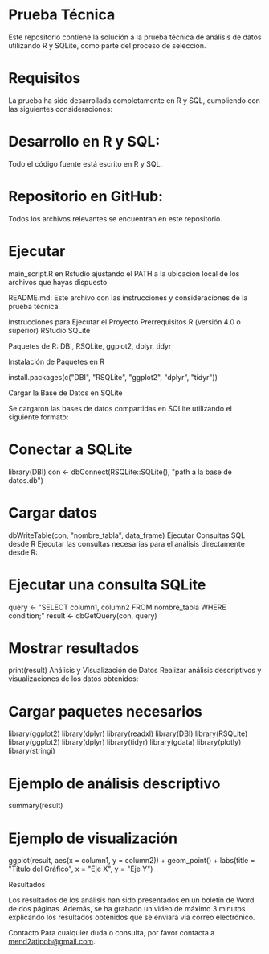 # Prueba Técnica

Este repositorio contiene la solución a la prueba técnica de análisis de datos utilizando R y SQLite, como parte del proceso de selección.

# Requisitos

La prueba ha sido desarrollada completamente en R y SQL, cumpliendo con las siguientes consideraciones:

# Desarrollo en R y SQL: 
  Todo el código fuente está escrito en R y SQL.
# Repositorio en GitHub: 
  Todos los archivos relevantes se encuentran en este repositorio.


# Ejecutar 
main_script.R en Rstudio ajustando el PATH a la ubicación local de los archivos que hayas dispuesto

README.md: Este archivo con las instrucciones y consideraciones de la prueba técnica.

Instrucciones para Ejecutar el Proyecto
Prerrequisitos
R (versión 4.0 o superior)
RStudio
SQLite

Paquetes de R: DBI, RSQLite, ggplot2, dplyr, tidyr

Instalación de Paquetes en R

install.packages(c("DBI", "RSQLite", "ggplot2", "dplyr", "tidyr"))

Cargar la Base de Datos en SQLite

Se cargaron las bases de datos compartidas en SQLite utilizando el siguiente formato:


# Conectar a SQLite
library(DBI)
con <- dbConnect(RSQLite::SQLite(), "path a la base de datos.db")

# Cargar datos
dbWriteTable(con, "nombre_tabla", data_frame)
Ejecutar Consultas SQL desde R
Ejecutar las consultas necesarias para el análisis directamente desde R:

# Ejecutar una consulta SQLite
query <- "SELECT column1, column2 FROM nombre_tabla WHERE condition;"
result <- dbGetQuery(con, query)

# Mostrar resultados
print(result)
Análisis y Visualización de Datos
Realizar análisis descriptivos y visualizaciones de los datos obtenidos:

# Cargar paquetes necesarios
library(ggplot2)
library(dplyr)
library(readxl)
library(DBI)
library(RSQLite)
library(ggplot2)
library(dplyr)
library(tidyr)
library(gdata)
library(plotly)
library(stringi)

# Ejemplo de análisis descriptivo
summary(result)

# Ejemplo de visualización

ggplot(result, aes(x = column1, y = column2)) +
  geom_point() +
  labs(title = "Título del Gráfico", x = "Eje X", y = "Eje Y")
  
Resultados

Los resultados de los análisis han sido presentados en un boletín de Word de dos páginas. Además, se ha grabado un video de máximo 3 minutos explicando los resultados obtenidos que se enviará vía correo electrónico.

Contacto
Para cualquier duda o consulta, por favor contacta a mend2atipob@gmail.com.  

 
